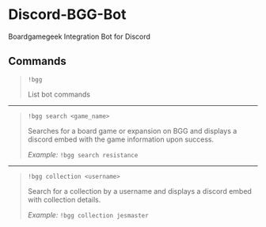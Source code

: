 # Discord-BGG-Bot
Boardgamegeek Integration Bot for Discord

## **Commands**

>`!bgg`
>
>List bot commands
---
>`!bgg search <game_name>`  
>
>Searches for a board game or expansion on BGG and displays a discord embed with the game information upon success.  
>
>_Example:_ `!bgg search resistance`  
---
>`!bgg collection <username>`
>
>Search for a collection by a username and displays a discord embed with collection details.
>
>_Example:_ `!bgg collection jesmaster`